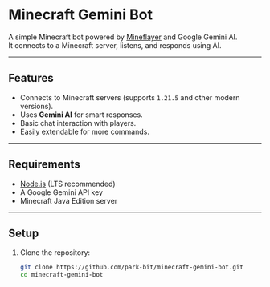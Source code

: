 # Minecraft Gemini Bot

A simple Minecraft bot powered by [Mineflayer](https://github.com/PrismarineJS/mineflayer) and Google Gemini AI.  
It connects to a Minecraft server, listens, and responds using AI.

---

## Features
- Connects to Minecraft servers (supports `1.21.5` and other modern versions).
- Uses **Gemini AI** for smart responses.
- Basic chat interaction with players.
- Easily extendable for more commands.

---

## Requirements
- [Node.js](https://nodejs.org/) (LTS recommended)
- A Google Gemini API key
- Minecraft Java Edition server

---

## Setup

1. Clone the repository:
   ```bash
   git clone https://github.com/park-bit/minecraft-gemini-bot.git
   cd minecraft-gemini-bot
